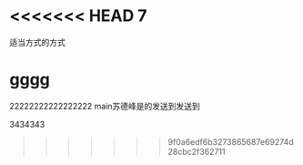 <<<<<<< HEAD
7
=======
适当方式的方式
# gggg
22222222222222222
main苏德峰是的发送到发送到

3434343
>>>>>>> 9f0a6edf6b3273865687e69274d28cbc2f362711
